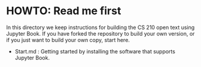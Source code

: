 # HOWTO: Read me first

In this directory we keep instructions
for building the CS 210 open text using
Jupyter Book.   If you have forked the
repository to build your own version, or
if you just want to build your own copy,
start here. 

- Start.md :  Getting started by installing
  the software that supports Jupyter Book. 

